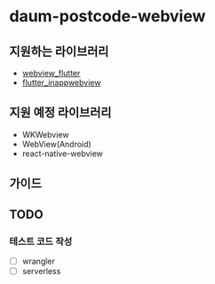 # daum-postcode-webview

## 지원하는 라이브러리

- [webview_flutter](https://pub.dev/packages/webview_flutter)
- [flutter_inappwebview](https://pub.dev/packages/flutter_inappwebview)

## 지원 예정 라이브러리

- WKWebview
- WebView(Android)
- react-native-webview

## 가이드

## TODO

### 테스트 코드 작성

- [ ] wrangler
- [ ] serverless
